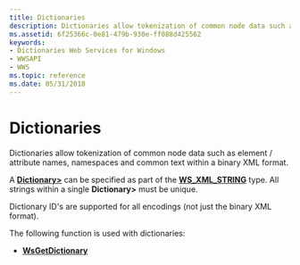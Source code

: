 ```yaml
---
title: Dictionaries
description: Dictionaries allow tokenization of common node data such as element / attribute names, namespaces and common text within a binary XML format.
ms.assetid: 6f25366c-0e81-479b-930e-ff088d425562
keywords:
- Dictionaries Web Services for Windows
- WWSAPI
- WWS
ms.topic: reference
ms.date: 05/31/2018
---
```


# Dictionaries

Dictionaries allow tokenization of common node data such as element / attribute names, namespaces and common text within a binary XML format.


A [**Dictionary>**](/windows/desktop/api/WebServices/ns-webservices-ws_xml_dictionary) can be specified as part of the [**WS\_XML\_STRING**](/windows/desktop/api/WebServices/ns-webservices-ws_xml_string) type. All strings within a single **Dictionary>** must be unique.

Dictionary ID's are supported for all encodings (not just the binary XML format).

The following function is used with dictionaries:

-   [**WsGetDictionary**](/windows/desktop/api/WebServices/nf-webservices-wsgetdictionary)

 

 




